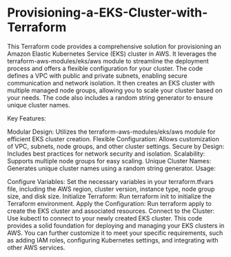 # Provisioning-a-EKS-Cluster-with-Terraform
This Terraform code provides a comprehensive solution for provisioning an Amazon Elastic Kubernetes Service (EKS) cluster in AWS. It leverages the terraform-aws-modules/eks/aws module to streamline the deployment process and offers a flexible configuration for your cluster.
The code defines a VPC with public and private subnets, enabling secure communication and network isolation. It then creates an EKS cluster with multiple managed node groups, allowing you to scale your cluster based on your needs. The code also includes a random string generator to ensure unique cluster names.

Key Features:

Modular Design: Utilizes the terraform-aws-modules/eks/aws module for efficient EKS cluster creation.
Flexible Configuration: Allows customization of VPC, subnets, node groups, and other cluster settings.
Secure by Design: Includes best practices for network security and isolation.
Scalability: Supports multiple node groups for easy scaling.
Unique Cluster Names: Generates unique cluster names using a random string generator.
Usage:

Configure Variables: Set the necessary variables in your terraform.tfvars file, including the AWS region, cluster version, instance type, node group size, and disk size.
Initialize Terraform: Run terraform init to initialize the Terraform environment.
Apply the Configuration: Run terraform apply to create the EKS cluster and associated resources.
Connect to the Cluster: Use kubectl to connect to your newly created EKS cluster.
This code provides a solid foundation for deploying and managing your EKS clusters in AWS. You can further customize it to meet your specific requirements, such as adding IAM roles, configuring Kubernetes settings, and integrating with other AWS services.
